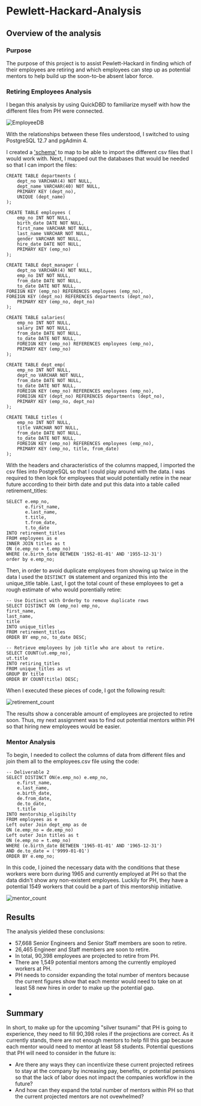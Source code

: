 # Pewlett-Hackard-Analysis

## Overview of the analysis 
### Purpose
The purpose of this project is to assist Pewlett-Hackard in finding which of their employees are retiring and which employees can step up as potential mentors to help build up the soon-to-be absent labor force.

### Retiring Employees Analysis
I began this analysis by using QuickDBD to familiarize myself with how the different files from PH were connected.

![EmployeeDB](https://user-images.githubusercontent.com/46951897/128730935-90b8d1c9-0205-478d-a855-19a86298831a.png)

With the relationships between these files understood, I switched to using PostgreSQL 12.7 and pgAdmin 4.

I created a ['schema'](https://github.com/bazinga183/Pewlett-Hackard-Analysis/blob/main/Pewett-Hackard-Analysis-Folder/schema.sql) to map to be able to import the different csv files that I would work with. Next, I mapped out the databases that would be needed so that I can import the files:
```
CREATE TABLE departments (
	dept_no VARCHAR(4) NOT NULL,
	dept_name VARCHAR(40) NOT NULL,
	PRIMARY KEY (dept_no),
	UNIQUE (dept_name)
);

CREATE TABLE employees (
	emp_no INT NOT NULL,
	birth_date DATE NOT NULL,
	first_name VARCHAR NOT NULL,
	last_name VARCHAR NOT NULL,
	gender VARCHAR NOT NULL,
	hire_date DATE NOT NULL,
	PRIMARY KEY (emp_no)
);

CREATE TABLE dept_manager (
	dept_no VARCHAR(4) NOT NULL,
	emp_no INT NOT NULL,
	from_date DATE NOT NULL,
	to_date DATE NOT NULL,
FOREIGN KEY (emp_no) REFERENCES employees (emp_no),
FOREIGN KEY (dept_no) REFERENCES departments (dept_no),
	PRIMARY KEY (emp_no, dept_no)
);

CREATE TABLE salaries(
	emp_no INT NOT NULL,
	salary INT NOT NULL,
	from_date DATE NOT NULL,
	to_date DATE NOT NULL,
	FOREIGN KEY (emp_no) REFERENCES employees (emp_no),
	PRIMARY KEY (emp_no)
);

CREATE TABLE dept_emp(
	emp_no INT NOT NULL,
	dept_no VARCHAR NOT NULL,
	from_date DATE NOT NULL,
	to_date DATE NOT NULL,
	FOREIGN KEY (emp_no) REFERENCES employees (emp_no),
	FOREIGN KEY (dept_no) REFERENCES departments (dept_no),
	PRIMARY KEY (emp_no, dept_no)
);

CREATE TABLE titles (
    emp_no INT NOT NULL,
    title VARCHAR NOT NULL,
    from_date DATE NOT NULL,
    to_date DATE NOT NULL,
    FOREIGN KEY (emp_no) REFERENCES employees (emp_no),
    PRIMARY KEY (emp_no, title, from_date)
);
```
With the headers and characteristics of the columns mapped, I imported the csv files into PostgreSQL so that I could play around with the data. I was required to then look for employees that would potentially retire in the near future according to their birth date and put this data into a table called retirement_titles:

```
SELECT e.emp_no,
       e.first_name,
       e.last_name,
       t.title,
       t.from_date,
       t.to_date
INTO retirement_titles
FROM employees as e
INNER JOIN titles as t
ON (e.emp_no = t.emp_no)
WHERE (e.birth_date BETWEEN '1952-01-01' AND '1955-12-31')
order by e.emp_no;
```
Then, in order to avoid duplicate employees from showing up twice in the data I used the ```DISTINCT ON``` statement and organized this into the unique_title table. Last, I got the total count of these employees to get a rough estimate of who would porentially retire:

```
-- Use Dictinct with Orderby to remove duplicate rows
SELECT DISTINCT ON (emp_no) emp_no,
first_name,
last_name,
title
INTO unique_titles
FROM retirement_titles
ORDER BY emp_no, to_date DESC;

-- Retrieve employees by job title who are about to retire.
SELECT COUNT(ut.emp_no),
ut.title
INTO retiring_titles
FROM unique_titles as ut
GROUP BY title 
ORDER BY COUNT(title) DESC;
```

When I executed these pieces of code, I got the following result:

![retirement_count](https://user-images.githubusercontent.com/46951897/128736130-2be35544-3982-4b3d-bb77-d86cb26e0e6f.PNG)

The results show a concerable amount of employees are projected to retire soon. Thus, my next assignment was to find out potential mentors within PH so that hiring new employees would be easier.

### Mentor Analysis
To begin, I needed to collect the columns of data from different files and join them all to the employees.csv file using the code:

```
-- Deliverable 2
SELECT DISTINCT ON(e.emp_no) e.emp_no, 
    e.first_name, 
    e.last_name, 
    e.birth_date,
    de.from_date,
    de.to_date,
    t.title
INTO mentorship_eligibilty
FROM employees as e
Left outer Join dept_emp as de
ON (e.emp_no = de.emp_no)
Left outer Join titles as t
ON (e.emp_no = t.emp_no)
WHERE (e.birth_date BETWEEN '1965-01-01' AND '1965-12-31')
AND de.to_date = ('9999-01-01')
ORDER BY e.emp_no;
```

In this code, I joined the necessary data with the conditions that these workers were born during 1965 and currently employed at PH so that the data didn't show any non-existent employees. Luckily for PH, they have a potential 1549 workers that could be a part of this mentorship initiative.

![mentor_count](https://user-images.githubusercontent.com/46951897/128737719-d53a5177-0a79-463a-b17a-0ee202493569.PNG)

## Results
The analysis yielded these conclusions:
  - 57,668 Senior Engineers and Senior Staff members are soon to retire.
  - 26,465 Engineer and Staff members are soon to retire.
  - In total, 90,398 employees are projected to retire from PH. 
  - There are 1,549 potential mentors among the currently employed workers at PH.
  - PH needs to consider expanding the total number of mentors because the current figures show that each mentor would need to take on at least 58 new hires in order to make up the potential gap.
  - 
## Summary
In short, to make up for the upcoming "silver tsunami" that PH is going to experience, they need to fill 90,398 roles if the projections are correct.
As it currently stands, there are not enough mentors to help fill this gap because each mentor would need to mentor at least 58 students.
Potential questions that PH will need to consider in the future is:
  - Are there any ways they can incentivize these current projected retirees to stay at the company by increasing pay, benefits, or potential pensions so that the lack of labor does not impact the companies workflow in the future?
  - And how can they expand the total number of mentors within PH so that the current projected mentors are not ovewhelmed?
